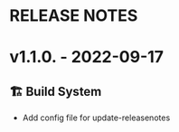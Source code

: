 # RELEASE NOTES
# v1.1.0. - 2022-09-17
## 🏗️ Build System
- Add config file for update-releasenotes

